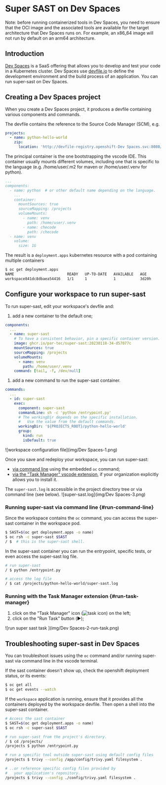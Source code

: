 # Super SAST on Dev Spaces

Note: before running containerized tools in Dev Spaces, you need to ensure that the OCI image
and the associated tools are available for the target architecture that Dev Spaces runs on.
For example, an x86_64 image will not run by default on an arm64 architecture.

## Introduction

[Dev Spaces](https://developers.redhat.com/products/openshift-dev-spaces/overview) is a SaaS offering that allows you to develop and test your code in a Kubernetes cluster.
Dev Spaces use [devfile.io](https://devfile.io) to define the development environment and the build process of an application.
You can run super-sast on Dev Spaces.

## Creating a Dev Spaces project

When you create a Dev Spaces project, it produces a devfile containing various components and commands.

The devfile contains the reference to the Source Code Manager (SCM), e.g.

```yaml
projects:
  - name: python-hello-world
    zip:
      location: 'http://devfile-registry.openshift-Dev Spaces.svc:8080/resources/v2/python-hello-world.zip'
```

The principal container is the one bootstrapping the vscode IDE.
This container usually mounts different volumes,
including one that is specific to the language (e.g. /home/user/.m2 for maven or /home/user/.venv for python).

```yaml
...
components:
  - name: python  # or other default name depending on the language.
    ...
    container:
      mountSources: true
      sourceMapping: /projects
      volumeMounts:
        - name: venv
          path: /home/user/.venv
        - name: checode
          path: /checode
  - name: venv
    volume:
      size: 1G
```

The result is a `deployment.apps` kubernetes resource with a pod containing multiple containers

```bash
$ oc get deployment.apps
NAME                        READY   UP-TO-DATE   AVAILABLE   AGE
workspace841dc8dbaea54416   1/1     1            1           3d20h
```

## Configure your workspace to run super-sast

To run super-sast, edit your workspace's devfile and:

1. add a new container to the default one;

```yaml
components:
  ...
  - name: super-sast
    # To have a consistent behavior, pin a specific container version.
    image: ghcr.io/par-tec/super-sast:20230118-34-d57077c
    mountSources: true
    sourceMapping: /projects
    volumeMounts:
      - name: venv
        path: /home/user/.venv
    command: [tail, -f, /dev/null]
```

1. add a new command to run the super-sast container.

```yaml
commands:
  ...
  - id: super-sast
    exec:
      component: super-sast
      commandLine: sh -c 'python /entrypoint.py'
      # The workingDir depends on the specific installation.
      #   Use the value from the default commands.
      workingDir: '${PROJECTS_ROOT}/python-hello-world'
      group:
        kind: run
        isDefault: true
```

![workspace configuration file](img/Dev Spaces-1.png)

Once you save and redeploy your workspace, you can run super-sast:

- [via command line](#run-command-line) using the embedded `oc` command;
- [via the "Task Manager" vscode extension](#run-task-manager), if your organization explicitly allows you to install it.

The `super-sast.log` is accessible in the project directory tree
or via command line (see below).
![super-sast.log](img/Dev Spaces-3.png)

### Running super-sast via command line {#run-command-line}

Since the workspace contains the `oc` command, you can access the super-sast container
in the workspace pod.

```bash
$ SAST=$(oc get deployment.apps -o name)
$ oc rsh -c super-sast $SAST
/ $  # this is the super-sast shell.
```

In the super-sast container you can run the entrypoint,
specific tests, or even access the super-sast log file.

```bash
# run super-sast
/ $ python /entrypoint.py

# access the log file
/ $ cat /projects/python-hello-world/super-sast.log
```

### Running with the Task Manager extension  {#run-task-manager}

1. click on the "Task Manager" icon (![task icon](https://upload.wikimedia.org/wikipedia/commons/thumb/6/68/Font_Awesome_5_solid_tasks.svg/12px-Font_Awesome_5_solid_tasks.svg.png)) on the left;
2. click on the "Run Task" button (▶️);

![run super sast task ](img/Dev Spaces-2-run-task.png)


## Troubleshooting super-sast in Dev Spaces

You can troubleshoot issues using the `oc` command and/or running super-sast via command line in the vscode terminal.

If the sast container doesn't show up, check the openshift deployment status, or its events:

```bash
$ oc get all
$ oc get events --watch
```

If the `workspace` application is running, ensure that it provides all the containers deployed by the workspace devfile.
Then open a shell into the super-sast container.


```bash
# Access the sast container
$ SAST=$(oc get deployment.apps -o name)
$ oc rsh -c super-sast $SAST

# run super-sast from the project's directory.
/ $ cd /projects/
/projects $ python /entrypoint.py

# run a specific tool outside super-sast using default config files
/projects $ trivy --config /app/config/trivy.yaml filesystem .

# ..or reference specific config files provided by
#   your application's repository.
/projects $ trivy --config ./config/trivy.yaml filesystem .
```
